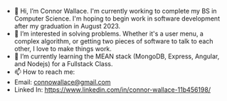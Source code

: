 - 👋 Hi, I’m Connor Wallace. I'm currently working to complete my BS in Computer Science. I'm hoping to begin work in software development after my graduation in August 2023.
- 👀 I’m interested in solving problems. Whether it's a user menu, a complex algorithm, or getting two pieces of software to talk to each other, I love to make things work.
- 🌱 I’m currently learning the MEAN stack (MongoDB, Express, Angular, and Nodejs) for a Fullstack Class.
- 📫 How to reach me:
- Email: connowallace@gmail.com
- Linked In: https://www.linkedin.com/in/connor-wallace-11b456198/

<!---
Connowallace/Connowallace is a ✨ special ✨ repository because its `README.md` (this file) appears on your GitHub profile.
You can click the Preview link to take a look at your changes.
--->
